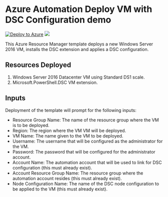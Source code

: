 # Azure Automation Deploy VM with DSC Configuration demo

[![Deploy to Azure](http://azuredeploy.net/deploybutton.png)](https://portal.azure.com/#create/Microsoft.Template/uri/https%3A%2F%2Fraw.githubusercontent.com%2Fazureautomation%2Fautomation-packs%2Fmaster%2Fdeploy-vm-with-dsc-configuration%2Fazuredeploy.json) 
<a href="http://armviz.io/#/?load=https%3A%2F%2Fraw.githubusercontent.com%2Fazureautomation%2Fautomation-packs%2Fmaster%2Fdeploy-vm-with-dsc-configuration%2Fazuredeploy.json" target="_blank">
    <img src="http://armviz.io/visualizebutton.png"/>
</a>

This Azure Resource Manager template deploys a new Windows Server 2016 VM, installs the DSC extension and applies a DSC configuration.

## Resources Deployed

1. Windows Server 2016 Datacenter VM using Standard DS1 scale.
2. Microsoft.PowerShell.DSC VM extension.

## Inputs

Deployment of the template will prompt for the following inputs:

- Resource Group Name: The name of the resource group where the VM is to be deployed.
- Region: The region where the VM VM will be deployed.
- VM Name: The name given to the VM to be deployed.
- Username: The username that will be configured as the administrator for the VM.
- Password: The password that will be configured for the administrator account.
- Account Name: The automation account that will be used to link for DSC configuration (this must already exist).
- Account Resource Group Name: The resource group where the automation account resides (this must already exist).
- Node Configuration Name: The name of the DSC node configuration to be applied to the VM (this must already exist).
